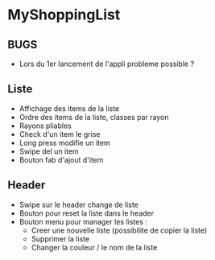 MyShoppingList
==============

BUGS
----

* Lors du 1er lancement de l'appli probleme possible ?

Liste
-----

* Affichage des items de la liste
* Ordre des items de la liste, classes par rayon
* Rayons pliables
* Check d'un item le grise
* Long press modifie un item
* Swipe del un item
* Bouton fab d'ajout d'item

Header
------

* Swipe sur le header change de liste
* Bouton pour reset la liste dans le header
* Bouton menu pour manager les listes :
  * Creer une nouvelle liste (possibilite de copier la liste)
  * Supprimer la liste
  * Changer la couleur / le nom de la liste